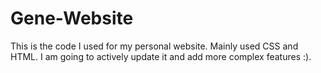 # Gene-Website
This is the code I used for my personal website. Mainly used CSS and HTML. I am going to actively update it and add more complex
features :).
